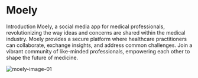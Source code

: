 # Moely

Introduction Moely, a social media app for medical professionals, revolutionizing the way ideas and concerns are shared within the medical industry. Moely provides a secure platform where healthcare practitioners can collaborate, exchange insights, and address common challenges. Join a vibrant community of like-minded professionals, empowering each other to shape the future of medicine.

![moely-image-01](https://github.com/malcolmlowery/Moely/assets/100153203/3abc9c73-4d7f-4b8a-b5e6-e043ac9a808a)
